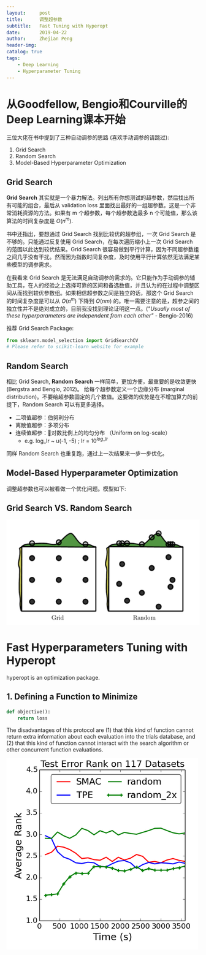 ```yaml
---
layout:     post
title:      调整超参数
subtitle:   Fast Tuning with Hyperopt 
date:       2019-04-22
author:     Zhejian Peng
header-img: 
catalog: true
tags:
    - Deep Learning
    - Hyperparameter Tuning
---
```


<script src='https://cdnjs.cloudflare.com/ajax/libs/mathjax/2.7.5/MathJax.js?config=TeX-MML-AM_CHTML' async></script>

# 从Goodfellow, Bengio和Courville的Deep Learning课本开始

三位大佬在书中提到了三种自动调参的思路 (喜欢手动调参的请跳过):

1. Grid Search
2. Random Search
3. Model-Based Hyperparameter Optimization

## Grid Search
**Grid Search** 其实就是一个暴力解法。列出所有你想测试的超参数，然后找出所有可能的组合，最后从 validation loss 里面找出最好的一组超参数。这是一个非常消耗资源的方法。如果有 m 个超参数，每个超参数选最多 n 个可能值，那么该算法的时间复杂度是 ${O(n^m)}$. 

书中还指出，要想通过 Grid Search 找到比较优的超参组，一次 Grid Search 是不够的。只能通过反复使用 Grid Search，在每次遍历缩小上一次 Grid Search 的范围以此达到较优结果。Grid Search 很容易做到平行计算，因为不同超参数组之间几乎没有干扰。然而因为指数时间复杂度，及时使用平行计算依然无法满足某些模型的调参需求。

在我看来 Grid Search 是无法满足自动调参的需求的。它只能作为手动调参的辅助工具，在人的经验之上选择可靠的区间和备选数值，并且认为的在过程中调整区间从而找到较优参数组。如果相信超参数之间是独立的话，那这个 Grid Search 的时间复杂度是可以从 ${O(n^m)}$ 下降到 ${O(nm)}$ 的。唯一需要注意的是，超参之间的独立性并不是绝对成立的，目前我没找到理论证明这一点。(*"Usually most of these hyperparameters are independent from each other"* - Bengio-2016)

推荐 Grid Search Package: 
```python
from sklearn.model_selection import GridSearchCV
# Please refer to scikit-learn website for example
```

## Random Search
相比 Grid Search, **Random Search** 一样简单，更加方便，最重要的是收敛更快(Bergstra and Bengio, 2012)。
给每个超参数定义一个边缘分布 (marginal distribution)。不要给超参数固定的几个数值。这要做的优势是在不增加算力的前提下，Random Search 可以有更多选择。
- 二项值超参：伯努利分布
- 离散值超参：多项分布
- 连续值超参：对数比例上的均匀分布 （Uniform on log-scale）
  - e.g. log_lr ~ u(-1, -5) ; lr = ${10^{log\_lr}}$

同样 Random Search 也重复跑，通过上一次结果来一步一步优化。

## Model-Based Hyperparameter Optimization
调整超参数也可以被看做一个优化问题。模型如下:



## Grid Search VS. Random Search
![](https://raw.githubusercontent.com/JazzikPeng/jazzikpeng.github.io/master/_posts/img/Grid_Random.png)


# Fast Hyperparameters Tuning with Hyperopt
hyperopt is an optimization package. 

## 1. Defining a Function to Minimize
```python
def objective():
    return loss
```
The disadvantages of this protocol are (1) that this kind of function cannot return extra information about each evaluation into the trials database, and (2) that this kind of function cannot interact with the search algorithm or other concurrent function evaluations.



![](https://raw.githubusercontent.com/JazzikPeng/jazzikpeng.github.io/master/_posts/img/hyperband_rank_chart.png)
